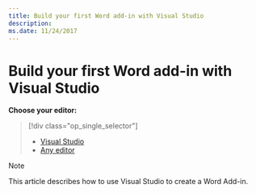 ```yaml
---
title: Build your first Word add-in with Visual Studio
description: 
ms.date: 11/24/2017 
---
```


# Build your first Word add-in with Visual Studio

**Choose your editor:**  
> [!div class="op_single_selector"]
> - [Visual Studio](../quickstarts/word-quickstart-vs.md)
> - [Any editor](../quickstarts/word-quickstart.md)

> [!NOTE]
> This article describes how to use Visual Studio to create a Word Add-in. 